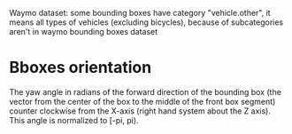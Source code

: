 Waymo dataset: some bounding boxes have category "vehicle.other", it means all types of vehicles (excluding bicycles),
because of subcategories aren't in waymo bounding boxes dataset

# Bboxes orientation

The yaw angle in radians of the forward direction of the bounding box (the
vector from the center of the box to the middle of the front box segment)
counter clockwise from the X-axis (right hand system about the Z axis).
This angle is normalized to [-pi, pi).
